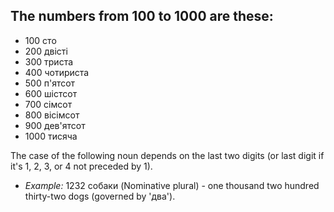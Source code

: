 ## The numbers from 100 to 1000 are these:
* 100 сто
* 200 двісті
* 300 триста
* 400 чотириста
* 500 п'ятсот
* 600 шістсот
* 700 сімсот
* 800 вісімсот
* 900 дев'ятсот
* 1000 тисяча

The case of the following noun depends on the last two digits (or last digit if it's 1, 2, 3, or 4 not preceded by 1).

* *Example:* 1232 собаки (Nominative plural) - one thousand two hundred thirty-two dogs (governed by 'два').